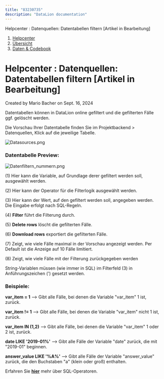 ```yaml
---
title: "83230735"
description: "DataLion documentation"
---
```


Helpcenter : Datenquellen: Datentabellen filtern \[Artikel in Bearbeitung\]  

1.  [Helpcenter](index.html)
2.  [Übersicht](2982609.html)
3.  [Daten & Codebook](3440667.html)

# Helpcenter : Datenquellen: Datentabellen filtern \[Artikel in Bearbeitung\]

Created by Mario Bacher on Sept. 16, 2024

Datentabellen können in DataLion online gefiltert und die gefilterten Fälle ggf. gelöscht werden.

Die Vorschau Ihrer Datentabelle finden Sie im Projektbackend > Datenquellen, Klick auf die jeweilige Tabelle.

![Datasources.png](/img/83263513.png?width=760)

### Datentabelle Preview:

![Datenfiltern_nummern.png](/img/83263520.png?width=760)

(1) Hier kann die Variable, auf Grundlage derer gefiltert werden soll, ausgewählt werden.

(2) Hier kann der Operator für die Filterlogik ausgewählt werden. 

(3) Hier kann der Wert, auf den gefiltert werden soll, angegeben werden. Die Eingabe erfolgt nach SQL-Regeln.

(4) **Filter** führt die Filterung durch.

(5) **Delete rows** löscht die gefilterten Fälle.

(6) **Download rows** exportiert die gefilterten Fälle.

(7) Zeigt, wie viele Fälle maximal in der Vorschau angezeigt werden. Per Default ist die Anzeige auf 10 Fälle limitiert. 

(8) Zeigt, wie viele Fälle mit der Filterung zurückgegeben werden

String-Variablen müssen (wie immer in SQL) im Filterfeld (3) in Anführungszeichen (') gesetzt werden. 

### Beispiele:

**var\_item = 1** --> Gibt alle Fälle, bei denen die Variable "var\_item" 1 ist, zurück. 

**var\_item != 1** --> Gibt alle Fälle, bei denen die Variable "var\_item" nicht 1 ist, zurück. 

**var\_item IN (1,2)** --> Gibt alle Fälle, bei denen die Variable "var\_item" 1 oder 2 ist, zurück. 

**date LIKE '2019-01%'** --> Gibt alle Fälle der Variable "date" zurück, die mit "2019-01" beginnen.

**answer\_value LIKE '%A%'** --> Gibt alle Fälle der Variable "answer\_value" zurück, die den Buchstaben "a" (klein oder groß) enthalten.

Erfahren Sie [**hier**](https://www.w3schools.com/sql/sql_operators.asp) mehr über SQL-Operatoren.
